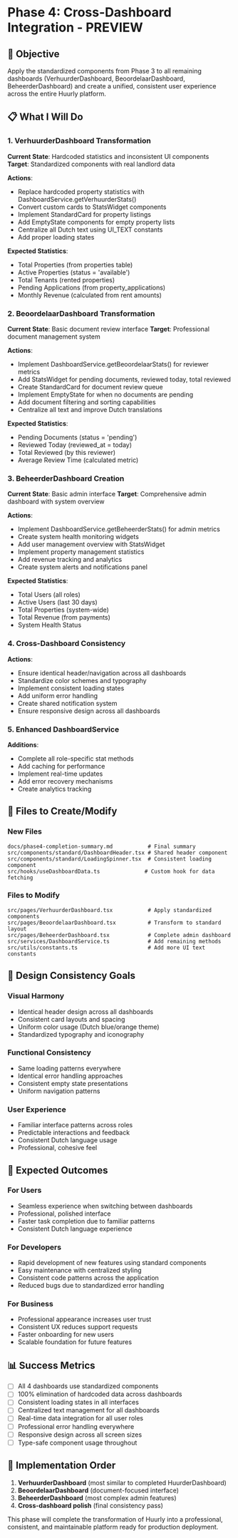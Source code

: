 # Phase 4: Cross-Dashboard Integration - PREVIEW

## 🎯 Objective
Apply the standardized components from Phase 3 to all remaining dashboards (VerhuurderDashboard, BeoordelaarDashboard, BeheerderDashboard) and create a unified, consistent user experience across the entire Huurly platform.

## 📋 What I Will Do

### 1. VerhuurderDashboard Transformation
**Current State**: Hardcoded statistics and inconsistent UI components
**Target**: Standardized components with real landlord data

**Actions**:
- Replace hardcoded property statistics with DashboardService.getVerhuurderStats()
- Convert custom cards to StatsWidget components
- Implement StandardCard for property listings
- Add EmptyState components for empty property lists
- Centralize all Dutch text using UI_TEXT constants
- Add proper loading states

**Expected Statistics**:
- Total Properties (from properties table)
- Active Properties (status = 'available')
- Total Tenants (rented properties)
- Pending Applications (from property_applications)
- Monthly Revenue (calculated from rent amounts)

### 2. BeoordelaarDashboard Transformation
**Current State**: Basic document review interface
**Target**: Professional document management system

**Actions**:
- Implement DashboardService.getBeoordelaarStats() for reviewer metrics
- Add StatsWidget for pending documents, reviewed today, total reviewed
- Create StandardCard for document review queue
- Implement EmptyState for when no documents are pending
- Add document filtering and sorting capabilities
- Centralize all text and improve Dutch translations

**Expected Statistics**:
- Pending Documents (status = 'pending')
- Reviewed Today (reviewed_at = today)
- Total Reviewed (by this reviewer)
- Average Review Time (calculated metric)

### 3. BeheerderDashboard Creation
**Current State**: Basic admin interface
**Target**: Comprehensive admin dashboard with system overview

**Actions**:
- Implement DashboardService.getBeheerderStats() for admin metrics
- Create system health monitoring widgets
- Add user management overview with StatsWidget
- Implement property management statistics
- Add revenue tracking and analytics
- Create system alerts and notifications panel

**Expected Statistics**:
- Total Users (all roles)
- Active Users (last 30 days)
- Total Properties (system-wide)
- Total Revenue (from payments)
- System Health Status

### 4. Cross-Dashboard Consistency
**Actions**:
- Ensure identical header/navigation across all dashboards
- Standardize color schemes and typography
- Implement consistent loading states
- Add uniform error handling
- Create shared notification system
- Ensure responsive design across all dashboards

### 5. Enhanced DashboardService
**Additions**:
- Complete all role-specific stat methods
- Add caching for performance
- Implement real-time updates
- Add error recovery mechanisms
- Create analytics tracking

## 📁 Files to Create/Modify

### New Files
```
docs/phase4-completion-summary.md           # Final summary
src/components/standard/DashboardHeader.tsx # Shared header component
src/components/standard/LoadingSpinner.tsx  # Consistent loading component
src/hooks/useDashboardData.ts              # Custom hook for data fetching
```

### Files to Modify
```
src/pages/VerhuurderDashboard.tsx           # Apply standardized components
src/pages/BeoordelaarDashboard.tsx          # Transform to standard layout
src/pages/BeheerderDashboard.tsx            # Complete admin dashboard
src/services/DashboardService.ts            # Add remaining methods
src/utils/constants.ts                      # Add more UI text constants
```

## 🎨 Design Consistency Goals

### Visual Harmony
- Identical header design across all dashboards
- Consistent card layouts and spacing
- Uniform color usage (Dutch blue/orange theme)
- Standardized typography and iconography

### Functional Consistency
- Same loading patterns everywhere
- Identical error handling approaches
- Consistent empty state presentations
- Uniform navigation patterns

### User Experience
- Familiar interface patterns across roles
- Predictable interactions and feedback
- Consistent Dutch language usage
- Professional, cohesive feel

## 🚀 Expected Outcomes

### For Users
- Seamless experience when switching between dashboards
- Professional, polished interface
- Faster task completion due to familiar patterns
- Consistent Dutch language experience

### For Developers
- Rapid development of new features using standard components
- Easy maintenance with centralized styling
- Consistent code patterns across the application
- Reduced bugs due to standardized error handling

### For Business
- Professional appearance increases user trust
- Consistent UX reduces support requests
- Faster onboarding for new users
- Scalable foundation for future features

## 📊 Success Metrics
- [ ] All 4 dashboards use standardized components
- [ ] 100% elimination of hardcoded data across dashboards
- [ ] Consistent loading states in all interfaces
- [ ] Centralized text management for all dashboards
- [ ] Real-time data integration for all user roles
- [ ] Professional error handling everywhere
- [ ] Responsive design across all screen sizes
- [ ] Type-safe component usage throughout

## 🔄 Implementation Order
1. **VerhuurderDashboard** (most similar to completed HuurderDashboard)
2. **BeoordelaarDashboard** (document-focused interface)
3. **BeheerderDashboard** (most complex admin features)
4. **Cross-dashboard polish** (final consistency pass)

This phase will complete the transformation of Huurly into a professional, consistent, and maintainable platform ready for production deployment.
